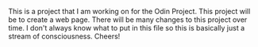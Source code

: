 This is a project that I am working on for the Odin Project. This project will be to create a web page. There will be many changes to this project over time. I don't always know what to put in this file so this is basically just a stream of consciousness. Cheers!